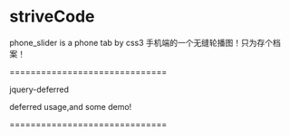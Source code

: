 striveCode
==========


phone_slider is a phone tab by css3
手机端的一个无缝轮播图！只为存个档案！

==============================

jquery-deferred

deferred usage,and some demo!

==============================

